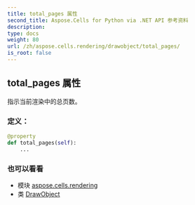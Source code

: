 ```yaml
---
title: total_pages 属性
second_title: Aspose.Cells for Python via .NET API 参考资料
description:
type: docs
weight: 80
url: /zh/aspose.cells.rendering/drawobject/total_pages/
is_root: false
---
```

## total_pages 属性

指示当前渲染中的总页数。
### 定义：
```python
@property
def total_pages(self):
    ...
```

### 也可以看看
* 模块 [aspose.cells.rendering](../../)
* 类 [DrawObject](/cells/python-net/zh/aspose.cells.rendering/drawobject)
